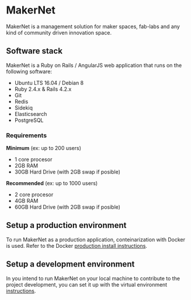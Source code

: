 # MakerNet

MakerNet is a management solution for maker spaces, fab-labs and any kind of
community driven innovation space.

## Software stack

MakerNet is a Ruby on Rails / AngularJS web application that runs on the following software:

- Ubuntu LTS 16.04 / Debian 8
- Ruby 2.4.x & Rails 4.2.x
- Git
- Redis
- Sidekiq
- Elasticsearch
- PostgreSQL

### Requirements

**Minimum** (ex: up to 200 users)
- 1 core procesor
- 2GB RAM
- 30GB Hard Drive (with 2GB swap if posible)

**Recommended** (ex: up to 1000 users)
- 2 core procesor
- 4GB RAM
- 60GB Hard Drive (with 2GB swap if posible)

## Setup a production environment

To run MakerNet as a production application, conteinarization with Docker is used. Refer to the
Docker [production install instructions](doc/docker_production.md).

## Setup a development environment

In you intend to run MakerNet on your local machine to contribute to the
project development, you can set it up with the virtual environment
[instructions](doc/virtual_dev_env.md).
